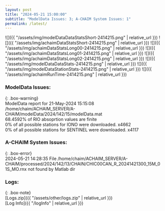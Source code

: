 ```yaml
---
layout: post
title: "2024-05-21 15:00:00"
subtitle: "ModelData Issues: 3; A-CHAIM System Issues: 1"
permalink: /latest/
---
```


![]({{ "/assets/img/modelDataDataStatsShort-2414215.png" | relative_url }})
![]({{ "/assets/img/achaimDataStatsShort-2414215.png" | relative_url }})
![]({{ "/assets/img/achaimDataStatsLong00-2414215.png" | relative_url }})
![]({{ "/assets/img/achaimDataStatsLong01-2414215.png" | relative_url }})
![]({{ "/assets/img/achaimDataStatsLong02-2414215.png" | relative_url }})
![]({{ "/assets/img/modelDataDataStats-2414215.png" | relative_url }})
![]({{ "/assets/img/modelDataStationStats-2414215.png" | relative_url }})
![]({{ "/assets/img/achaimRunTime-2414215.png" | relative_url }})


### ModelData Issues:  
  
{: .box-warning}  
 ModelData report for 21-May-2024 15:15:08   
 /home/chaim/ACHAIM_SERVER/A-CHAIM/modelData/2024/142/15/modelData.mat   
 68.4592% of RIO absoprtion values are finite   
 0% of all possible stations for IONO were downloaded. x4662   
 0% of all possible stations for SENTINEL were downloaded. x4117   
  
### A-CHAIM System Issues:  
  
{: .box-error}  
2024-05-21 14:28:35 File /home/chaim/ACHAIM_SERVER/A-CHAIM/processed/2024/142/13/CHAIN/CHIC00CAN_R_20241421300_15M_01S_MO.rnx not found by Matlab dir  

### Logs:  
  
{: .box-note}  
[Logs.zip]({{ "/assets/other/logs.zip" | relative_url }})  
[Log Info]({{ "/logInfo" | relative_url }})  
